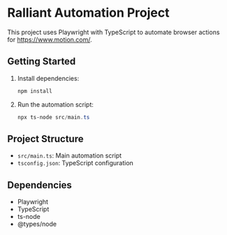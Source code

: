 # Ralliant Automation Project

This project uses Playwright with TypeScript to automate browser actions for https://www.motion.com/.

## Getting Started

1. Install dependencies:
   ```powershell
   npm install
   ```
2. Run the automation script:
   ```powershell
   npx ts-node src/main.ts
   ```

## Project Structure
- `src/main.ts`: Main automation script
- `tsconfig.json`: TypeScript configuration

## Dependencies
- Playwright
- TypeScript
- ts-node
- @types/node
